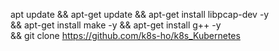 apt update && apt-get update && apt-get install libpcap-dev -y \
&& apt-get install make -y && apt-get install g++ -y \
&& git clone https://github.com/k8s-ho/k8s_Kubernetes
